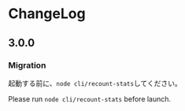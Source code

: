 ChangeLog
=========

3.0.0
-----

### Migration

起動する前に、`node cli/recount-stats`してください。

Please run `node cli/recount-stats` before launch.
